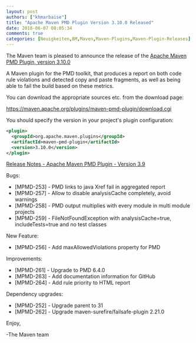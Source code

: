 ```yaml
---
layout: post
authors: ["khmarbaise"]
title: "Apache Maven PMD Plugin Version 3.10.0 Released"
date: 2018-06-07 08:05:34
comments: true
categories: [Neuigkeiten,BM,Maven,Maven-Plugins,Maven-Plugin-Releases]
---
```

The Maven team is pleased to announce the release of the 
[Apache Maven PMD Plugin, version 3.10.0](https://maven.apache.org/plugins/maven-pmd-plugin/)


A Maven plugin for the PMD toolkit, that produces a report on both code rule
violations and detected copy and paste fragments, as well as being able to fail
the build based on these metrics.

You can download the appropriate sources etc. from the download page:
 
https://maven.apache.org/plugins/maven-pmd-plugin/download.cgi

You should specify the version in your project's plugin configuration:

``` xml
<plugin>
  <groupId>org.apache.maven.plugins</groupId>
  <artifactId>maven-pmd-plugin</artifactId>
  <version>3.10.0</version>
</plugin>
```

<!-- more -->

[Release Notes - Apache Maven PMD Plugin - Version 3.9](https://issues.apache.org/jira/secure/ReleaseNote.jspa?version=12342689&styleName=Text&projectId=12317621)


Bugs:

 * [MPMD-253] - PMD links to java Xref fail in aggregated report
 * [MPMD-257] - Allow to disable analysisCache completely, avoid warnings
 * [MPMD-258] - PMD output multiplies with every module in multi module projects
 * [MPMD-259] - FileNotFoundException with analysisCache=true, includeTests=true and no test classes

New Feature:

 * [MPMD-256] - Add maxAllowedViolations property for PMD

Improvements:

 * [MPMD-261] - Upgrade to PMD 6.4.0
 * [MPMD-263] - Add documentation information for GitHub
 * [MPMD-264] - Add rule priority to HTML report

Dependency upgrades:

 * [MPMD-252] - Upgrade parent to 31
 * [MPMD-262] - Upgrade maven-surefire/failsafe-plugin 2.21.0


Enjoy,

-The Maven team
